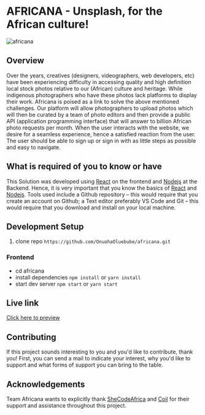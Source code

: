 # AFRICANA - Unsplash, for the African culture!

![africana](https://user-images.githubusercontent.com/62969791/171306218-b79468e3-b773-4721-a9aa-c4567e8ae74e.png)


## Overview
Over the years, creatives (designers, videographers, web developers, etc) have been experiencing difficulty in accessing quality and high definition local stock photos relative to our (African) culture and heritage. While indigenous photographers who have these photos lack platforms to display their work. Africana is poised as a link to solve the above mentioned challenges. Our platform will allow photographers to upload photos which will then be curated by a team of photo editors and then provide a public API (application programming interface) that will answer to billion African photo requests per month. When the user interacts with the website, we desire for a seamless experience, hence a satisfied reaction from the user. The user should be able to sign up or sign in with as little steps as possible and easy to navigate. 


## What is required of you to know or have
This Solution was developed using [React](https://reactjs.org) on the frontend and [Nodejs](https://nodejs.org)  at the Backend. Hence, it is very important that you know the basics of [React](https://reactjs.org) and [Nodejs](https://nodejs.org). 
Tools used include a Github repository – this would require that you create an account on Github; a Text editor preferably VS Code and Git – this would require that you download and install on your local machine. 


## Development Setup
1. clone repo `https://github.com/OnuohaOluebube/africana.git`

### Frontend
* cd africana
* install dependencies `npm install` or `yarn install`
* start dev server `npm start` or `yarn start`

## Live link

[Click here to preview](https://sca-africana.netlify.app/)


## Contributing
If this project sounds interesting to you and you'd like to contribute, thank you!
First, you can send a mail to indicate your interest, why you'd like to support and what forms of support you can bring to the table.

## Acknowledgements
Team Africana wants to explicitly thank [SheCodeAfrica](https://shecodeafrica.org) and [Coil](https://coil.com) for their support and assistance throughout this project. 
